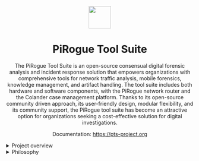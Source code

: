 <div align="center">
<img width="60px" src="https://pts-project.org/android-chrome-512x512.png">
<h1>PiRogue Tool Suite</h1>
<p>
The PiRogue Tool Suite is an open-source consensual digital forensic analysis and incident response solution that empowers organizations with comprehensive tools for network traffic analysis, mobile forensics, knowledge management, and artifact handling. The tool suite includes both hardware and software components, with the PiRogue network router and the Colander case management platform. Thanks to its open-source community driven approach, its user-friendly design, modular flexibility, and its community support, the PiRogue tool suite has become an attractive option for organizations seeking a cost-effective solution for digital investigations.
</p>
<p>
Documentation: <a href="https://pts-project.org" alt="PiRogue Tool Suite website">https://pts-project.org</a>
</p>
</div>

<details>
<summary>Project overview</summary>
The PiRogue Tool Suite (PTS) is an open-source consensual digital forensics and incident response solution designed to empower organizations with the tools necessary to conduct investigations and manage security incidents. The suite includes both hardware and software components, providing a robust platform for analyzing mobile devices, network traffic, and digital artifacts.

At the core of the PiRogue Tool Suite lies the **PiRogue** hardware device, a Raspberry Pi based network router that captures and analyzes network traffic in real-time. This hardware component serves as the foundation for the suite's extensive software capabilities, which include:

* **Network traffic analysis**: The PiRogue enables deep packet inspection of network traffic, facilitating the identification of suspicious patterns and potential threats.

* **Mobile forensic**: The PiRogue allows for the consensual extraction and analysis of data from mobile devices, including messages and application data, providing valuable insights into the user activity.

* **Mobile app and malware analysis**: The PiRogue is capable of dynamically instrumenting mobile applications and operating system to trace all network communication, data collection and cryptographic operations, providing evidence of data transmission and malicious activities.

The PiRogue Tool Suite's capabilities are enhanced by the **Colander** web platform, a case and incident response management platform that integrates seamlessly with the hardware and software components. Colander provides a centralized hub for managing investigations, streamlining workflows, and enabling effective collaboration among team members.

* **Knowledge management**: Colander facilitates the organization and sharing of investigative knowledge, ensuring that insights are readily available to team members, promoting collaboration and efficiency.

* **Artifact management**: Colander streamlines the handling and preservation of digital evidence, maintaining chain of custody and facilitating admissibility in legal proceedings.

The PiRogue Tool Suite offers several key advantages that make it an attractive option for organizations seeking a comprehensive and cost-effective solution for digital investigations:

* **Open-source**: The open-source nature of the project makes it accessible to organizations with limited budgets, removing financial barriers to acquiring powerful investigative tools.

* **Comprehensive toolset**: The suite provides a wide range of tools for both mobile forensics and network traffic analysis, catering to diverse investigative needs and ensuring thoroughness in evidence collection.

* **User-friendly design**: The user interface is designed to be intuitive and straightforward, even for non-technical users, minimizing the learning curve and enabling an efficient adoption.

* **Flexibility**: The modular design allows for easy integration with existing systems and workflows, facilitating compatibility with existing infrastructure and processes.

* **Community support**: The active open-source community provides ongoing support and development, ensuring that the suite remains up-to-date and continuously improves and adapts to evolving needs.
</details>

<details>
<summary>Philosophy</summary>
We advocate for the democratization of information security tools and threat intelligence, transforming them from exclusive proprietary assets of a select few companies into widely accessible public goods. By embracing open-source principles and fostering collaborative development, we aim to empower individuals and organizations worldwide with the knowledge and tools that are necessary to safeguard their digital assets. Our approach promotes transparency, fosters innovation, and ensures that the benefits of cybersecurity are not confined to a privileged few but are shared among the broader community. To foster widespread adoption and establish a foundation of trust, this project exclusively uses established open-source tools that are widely recognized and trusted within the cybersecurity industry. Our commitment to open-source solutions promotes transparency, collaboration, and community-driven development, and furthermore ensures that the project benefits from the collective expertise and scrutiny of cybersecurity community. By leveraging industry-standard tools, the project aims to instill confidence in its capabilities and encourage widespread adoption among security-conscious organizations.
</details>
